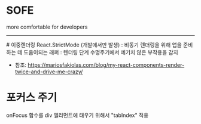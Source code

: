 # SOFE
more comfortable for developers
<hr/>
# 이중렌더링
React.StrictMode (개발에서만 발생)
: 비동기 렌더링을 위해 앱을 준비하는 데 도움이되는 래퍼
: 렌더링 단계 수명주기에서 예기치 않은 부작용을 감지

- 참조: https://mariosfakiolas.com/blog/my-react-components-render-twice-and-drive-me-crazy/

# 포커스 주기
onFocus 함수를 div 엘리먼트에 태우기 위해서 "tabIndex" 적용